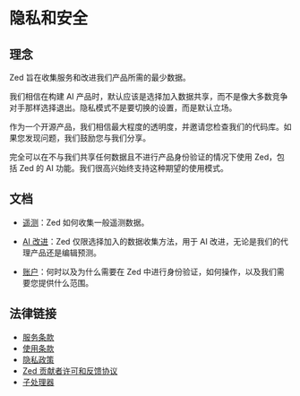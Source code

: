 # 隐私和安全

## 理念

Zed 旨在收集服务和改进我们产品所需的最少数据。

我们相信在构建 AI 产品时，默认应该是选择加入数据共享，而不是像大多数竞争对手那样选择退出。隐私模式不是要切换的设置，而是默认立场。

作为一个开源产品，我们相信最大程度的透明度，并邀请您检查我们的代码库。如果您发现问题，我们鼓励您与我们分享。

完全可以在不与我们共享任何数据且不进行产品身份验证的情况下使用 Zed，包括 Zed 的 AI 功能。我们很高兴始终支持这种期望的使用模式。

## 文档

- [遥测](../telemetry.md)：Zed 如何收集一般遥测数据。

- [AI 改进](./ai-improvement.md)：Zed 仅限选择加入的数据收集方法，用于 AI 改进，无论是我们的代理产品还是编辑预测。

- [账户](../accounts.md)：何时以及为什么需要在 Zed 中进行身份验证，如何操作，以及我们需要您提供什么范围。

## 法律链接

- [服务条款](https://zed.dev/terms-of-service)
- [使用条款](https://zed.dev/terms)
- [隐私政策](https://zed.dev/privacy-policy)
- [Zed 贡献者许可和反馈协议](https://zed.dev/cla)
- [子处理器](https://zed.dev/subprocessors)
